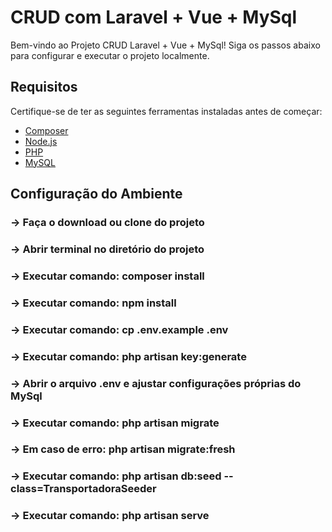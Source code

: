 # CRUD com Laravel + Vue + MySql
Bem-vindo ao Projeto CRUD Laravel + Vue + MySql! Siga os passos abaixo para configurar e executar o projeto localmente.

## Requisitos

Certifique-se de ter as seguintes ferramentas instaladas antes de começar:

- [Composer](https://getcomposer.org/)
- [Node.js](https://nodejs.org/)
- [PHP](https://www.php.net/)
- [MySQL](https://www.mysql.com/)

## Configuração do Ambiente

### -> Faça o download ou clone do projeto
### -> Abrir terminal no diretório do projeto
### -> Executar comando: composer install
### -> Executar comando: npm install
### -> Executar comando: cp .env.example .env
### -> Executar comando: php artisan key:generate
### -> Abrir o arquivo .env e ajustar configurações próprias do MySql
### -> Executar comando: php artisan migrate
### -> Em caso de erro: php artisan migrate:fresh
### -> Executar comando: php artisan db:seed --class=TransportadoraSeeder
### -> Executar comando: php artisan serve
